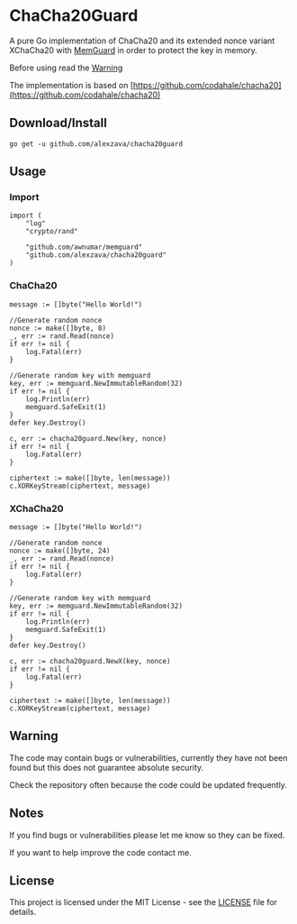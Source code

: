 # ChaCha20Guard

A pure Go implementation of ChaCha20 and its extended nonce variant XChaCha20 with [MemGuard](https://github.com/awnumar/memguard) in order to protect the key in memory.

Before using read the [Warning](README.md#Warning)

The implementation is based on [https://github.com/codahale/chacha20](https://github.com/codahale/chacha20)

## Download/Install
```
go get -u github.com/alexzava/chacha20guard
```

## Usage

### Import
```
import (
	"log"
	"crypto/rand"

	"github.com/awnumar/memguard"
	"github.com/alexzava/chacha20guard"
)
```

### ChaCha20

```
message := []byte("Hello World!")

//Generate random nonce
nonce := make([]byte, 8)
_, err := rand.Read(nonce)
if err != nil {
	log.Fatal(err)
}

//Generate random key with memguard
key, err := memguard.NewImmutableRandom(32)
if err != nil {
	log.Println(err)
	memguard.SafeExit(1)
}
defer key.Destroy()

c, err := chacha20guard.New(key, nonce)
if err != nil {
	log.Fatal(err)
}

ciphertext := make([]byte, len(message))
c.XORKeyStream(ciphertext, message)
```

### XChaCha20

```
message := []byte("Hello World!")

//Generate random nonce
nonce := make([]byte, 24)
_, err := rand.Read(nonce)
if err != nil {
	log.Fatal(err)
}

//Generate random key with memguard
key, err := memguard.NewImmutableRandom(32)
if err != nil {
	log.Println(err)
	memguard.SafeExit(1)
}
defer key.Destroy()

c, err := chacha20guard.NewX(key, nonce)
if err != nil {
	log.Fatal(err)
}

ciphertext := make([]byte, len(message))
c.XORKeyStream(ciphertext, message)
```

## Warning

The code may contain bugs or vulnerabilities, currently they have not been found but this does not guarantee absolute security.

Check the repository often because the code could be updated frequently.

## Notes

If you find bugs or vulnerabilities please let me know so they can be fixed.

If you want to help improve the code contact me.

## License

This project is licensed under the MIT License - see the [LICENSE](LICENSE) file for details.